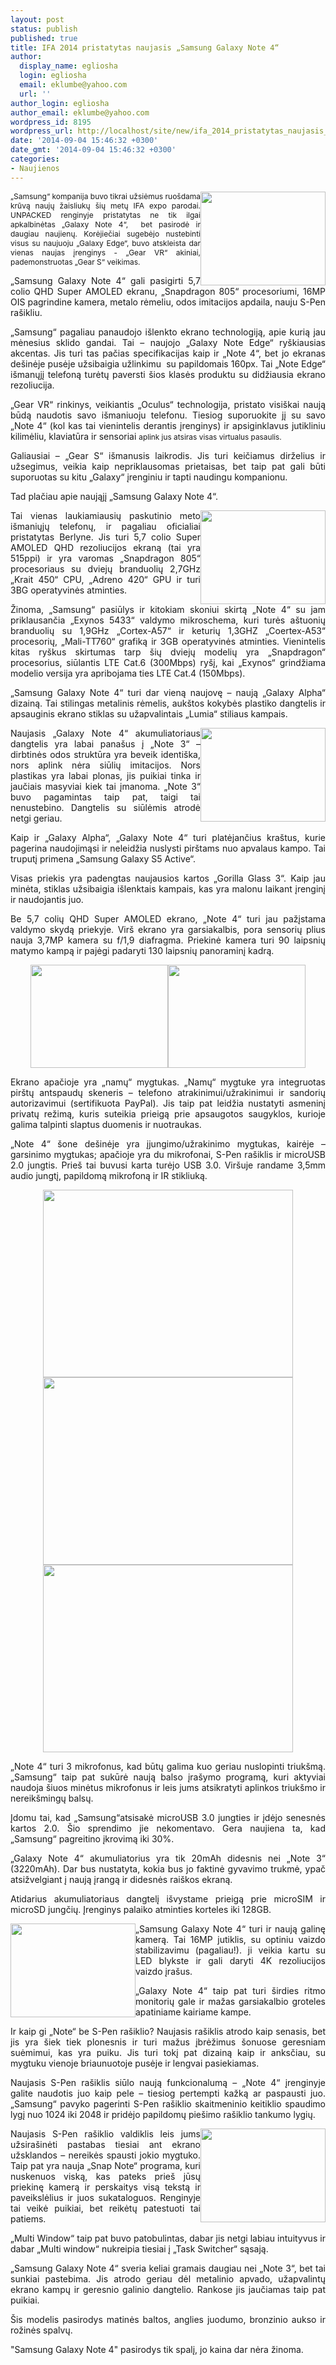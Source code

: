 ```yaml
---
layout: post
status: publish
published: true
title: IFA 2014 pristatytas naujasis „Samsung Galaxy Note 4“
author:
  display_name: egliosha
  login: egliosha
  email: eklumbe@yahoo.com
  url: ''
author_login: egliosha
author_email: eklumbe@yahoo.com
wordpress_id: 8195
wordpress_url: http://localhost/site/new/ifa_2014_pristatytas_naujasis_samsung_galaxy_note_4/
date: '2014-09-04 15:46:32 +0300'
date_gmt: '2014-09-04 15:46:32 +0300'
categories:
- Naujienos
---
```

<p style="text-align: justify;">
	<span style="font-size: 12px;"><a href="http://technews.lt/userfiles/s0.jpg"><img alt="" src="http://technews.lt/userfiles/s0.jpg" style="width: 200px; height: 150px; float: right;" /></a>&bdquo;Samsung&ldquo; kompanija buvo tikrai užsiėmus ruo&scaron;dama krūvą naujų žaisliukų &scaron;ių metų IFA expo parodai. UNPACKED renginyje pristatytas ne tik ilgai apkalbinėtas &bdquo;Galaxy Note 4&ldquo;,&nbsp; bet pasirodė ir daugiau naujienų. Korėjiečiai sugebėjo nustebinti visus su naujuoju &bdquo;Galaxy Edge&ldquo;, buvo atskleista dar vienas naujas įrenginys - &bdquo;Gear VR&ldquo; akiniai, pademonstruotas &bdquo;Gear S&ldquo; veikimas.</span></p>
<p style="text-align: justify;">
	&bdquo;Samsung Galaxy Note 4&ldquo; gali pasigirti 5,7 colio QHD Super AMOLED ekranu, &bdquo;Snapdragon 805&ldquo; procesoriumi, 16MP OIS pagrindine kamera, metalo rėmeliu, odos imitacijos apdaila, nauju S-Pen ra&scaron;ikliu.</p>
<p style="text-align: justify;">
	&bdquo;Samsung&ldquo; pagaliau panaudojo i&scaron;lenkto ekrano technologiją, apie kurią jau mėnesius sklido gandai. Tai &ndash; naujojo &bdquo;Galaxy Note Edge&ldquo; ry&scaron;kiausias akcentas. Jis turi tas pačias specifikacijas kaip ir &bdquo;Note 4&ldquo;, bet jo ekranas de&scaron;inėje pusėje užsibaigia užlinkimu&nbsp; su papildomais 160px. Tai &bdquo;Note Edge&ldquo; i&scaron;manųjį telefoną turėtų paversti &scaron;ios klasės produktu su didžiausia ekrano rezoliucija.</p>
<p style="text-align: justify;">
	&bdquo;Gear VR&ldquo; rinkinys, veikiantis &bdquo;Oculus&ldquo; technologija, pristato visi&scaron;kai naują būdą naudotis savo i&scaron;maniuoju telefonu. Tiesiog suporuokite jį su savo &bdquo;Note 4&ldquo; (kol kas tai vienintelis derantis įrenginys) ir apsiginklavus jutikliniu kilimėliu, klaviatūra ir sensoriai <span style="font-size: 11.8181819915771px;">aplink jus&nbsp;</span><span style="font-size: 12px;">atsiras&nbsp;</span><span style="font-size: 11.8181819915771px;">visas virtualus pasaulis</span><span style="font-size: 12px;">.</span></p>
<p style="text-align: justify;">
	Galiausiai &ndash; &bdquo;Gear S&ldquo; i&scaron;manusis laikrodis. Jis turi keičiamus dirželius ir užsegimus, veikia kaip nepriklausomas prietaisas, bet taip pat gali būti suporuotas su kitu &bdquo;Galaxy&ldquo; įrenginiu ir tapti naudingu kompanionu.</p>
<p style="text-align: justify;">
	Tad plačiau apie naująjį &bdquo;Samsung Galaxy Note 4&ldquo;.</p>
<p style="text-align: justify;">
	<a href="http://technews.lt/userfiles/s.jpg"><img alt="" src="http://technews.lt/userfiles/s.jpg" style="width: 200px; height: 150px; float: right;" /></a>Tai vienas laukiamiausių paskutinio meto i&scaron;maniųjų telefonų, ir pagaliau oficialiai pristatytas Berlyne. Jis turi 5,7 colio Super AMOLED QHD rezoliucijos ekraną (tai yra 515ppi) ir yra varomas &bdquo;Snapdragon 805&ldquo; procesoriaus su dviejų branduolių 2,7GHz &bdquo;Krait 450&ldquo; CPU, &bdquo;Adreno 420&ldquo; GPU ir turi 3BG operatyvinės atminties.</p>
<p style="text-align: justify;">
	Žinoma, &bdquo;Samsung&ldquo; pasiūlys ir kitokiam skoniui skirtą &bdquo;Note 4&ldquo; su jam priklausančia &bdquo;Exynos 5433&ldquo; valdymo mikroschema, kuri turės a&scaron;tuonių branduolių su 1,9GHz &bdquo;Cortex-A57&ldquo; ir keturių 1,3GHZ &bdquo;Coertex-A53&ldquo; procesorių, &bdquo;Mali-TT760&ldquo; grafiką ir 3GB operatyvinės atminties. Vienintelis kitas ry&scaron;kus skirtumas tarp &scaron;ių dviejų modelių yra &bdquo;Snapdragon&ldquo; procesorius, siūlantis LTE Cat.6 (300Mbps) ry&scaron;į, kai &bdquo;Exynos&ldquo; grindžiama modelio versija yra apribojama ties LTE Cat.4 (150Mbps).</p>
<p style="text-align: justify;">
	&bdquo;Samsung Galaxy Note 4&ldquo; turi dar vieną naujovę &ndash; naują &bdquo;Galaxy Alpha&ldquo; dizainą. Tai stilingas metalinis rėmelis, auk&scaron;tos kokybės plastiko dangtelis ir apsauginis ekrano stiklas su užapvalintais &bdquo;Lumia&ldquo; stiliaus kampais.</p>
<p style="text-align: justify;">
	<a href="http://technews.lt/userfiles/s1.jpg"><img alt="" src="http://technews.lt/userfiles/s1.jpg" style="width: 200px; height: 150px; float: right;" /></a>Naujasis &bdquo;Galaxy Note 4&ldquo; akumuliatoriaus dangtelis yra labai pana&scaron;us į &bdquo;Note 3&ldquo; &ndash; dirbtinės odos struktūra yra beveik identi&scaron;ka, nors aplink nėra siūlių imitacijos. Nors plastikas yra labai plonas, jis puikiai tinka ir jaučiais masyviai kiek tai įmanoma. &bdquo;Note 3&ldquo; buvo pagamintas taip pat, taigi tai nenustebino. Dangtelis su siūlėmis atrodė netgi geriau.</p>
<p style="text-align: justify;">
	Kaip ir &bdquo;Galaxy Alpha&ldquo;, &bdquo;Galaxy Note 4&ldquo; turi platėjančius kra&scaron;tus, kurie pagerina naudojimąsi ir neleidžia nuslysti pir&scaron;tams nuo apvalaus kampo. Tai truputį primena &bdquo;Samsung Galaxy S5 Active&ldquo;.</p>
<p style="text-align: justify;">
	Visas priekis yra padengtas naujausios kartos &bdquo;Gorilla Glass 3&ldquo;. Kaip jau minėta, stiklas užsibaigia i&scaron;lenktais kampais, kas yra malonu laikant įrenginį ir naudojantis juo.</p>
<p style="text-align: justify;">
	Be 5,7 colių QHD Super AMOLED ekrano, &bdquo;Note 4&ldquo; turi jau pažįstama valdymo skydą priekyje. Vir&scaron; ekrano yra garsiakalbis, pora sensorių plius nauja 3,7MP kamera su f/1,9 diafragma. Priekinė kamera turi 90 laipsnių matymo kampą ir pajėgi padaryti 130 laipsnių panoraminį kadrą.</p>
<p style="text-align: center;">
	<a href="http://technews.lt/userfiles/s3.jpg"><img alt="" src="http://technews.lt/userfiles/s3.jpg" style="width: 220px; height: 165px;" /></a><a href="http://technews.lt/userfiles/s5.jpg"><img alt="" src="http://technews.lt/userfiles/s5.jpg" style="width: 220px; height: 165px;" /></a></p>
<p style="text-align: justify;">
	Ekrano apačioje yra &bdquo;namų&ldquo; mygtukas. &bdquo;Namų&ldquo; mygtuke yra integruotas pir&scaron;tų antspaudų skeneris &ndash; telefono atrakinimui/užrakinimui ir sandorių autorizavimui (sertifikuota PayPal). Jis taip pat leidžia nustatyti asmeninį privatų režimą, kuris suteikia prieigą prie apsaugotos saugyklos, kurioje galima talpinti slaptus duomenis ir nuotraukas.</p>
<p style="text-align: justify;">
	&bdquo;Note 4&ldquo; &scaron;one de&scaron;inėje yra įjungimo/užrakinimo mygtukas, kairėje &ndash; garsinimo mygtukas; apačioje yra du mikrofonai, S-Pen ra&scaron;iklis ir microUSB 2.0 jungtis. Prie&scaron; tai buvusi karta turėjo USB 3.0. Vir&scaron;uje randame 3,5mm audio jungtį, papildomą mikrofoną ir IR stikliuką.</p>
<p style="text-align: center;">
	<a href="http://technews.lt/userfiles/s6.jpg"><img alt="" src="http://technews.lt/userfiles/s6.jpg" style="width: 400px; height: 300px;" /></a><a href="http://technews.lt/userfiles/s7.jpg"><img alt="" src="http://technews.lt/userfiles/s7.jpg" style="width: 400px; height: 300px;" /></a><a href="http://technews.lt/userfiles/s8.jpg"><img alt="" src="http://technews.lt/userfiles/s8.jpg" style="width: 400px; height: 300px;" /></a></p>
<p style="text-align: justify;">
	&bdquo;Note 4&ldquo; turi 3 mikrofonus, kad būtų galima kuo geriau nuslopinti triuk&scaron;mą. &bdquo;Samsung&ldquo; taip pat sukūrė naują balso įra&scaron;ymo programą, kuri aktyviai naudoja &scaron;iuos minėtus mikrofonus ir leis jums atsikratyti aplinkos triuk&scaron;mo ir nereik&scaron;mingų balsų.</p>
<p style="text-align: justify;">
	Įdomu tai, kad &bdquo;Samsung&ldquo;atsisakė microUSB 3.0 jungties ir įdėjo senesnės kartos 2.0. &Scaron;io sprendimo jie nekomentavo. Gera naujiena ta, kad &bdquo;Samsung&ldquo; pagreitino įkrovimą iki 30%.</p>
<p style="text-align: justify;">
	&bdquo;Galaxy Note 4&ldquo; akumuliatorius yra tik 20mAh didesnis nei &bdquo;Note 3&ldquo; (3220mAh). Dar bus nustatyta, kokia bus jo faktinė gyvavimo trukmė, ypač atsižvelgiant į naują įrangą ir didesnės rai&scaron;kos ekraną.</p>
<p style="text-align: justify;">
	Atidarius akumuliatoriaus dangtelį i&scaron;vystame prieigą prie microSIM ir microSD jungčių. Įrenginys palaiko atminties korteles iki 128GB.</p>
<p style="text-align: justify;">
	<a href="http://technews.lt/userfiles/s9.jpg"><img alt="" src="http://technews.lt/userfiles/s9.jpg" style="width: 200px; height: 150px; float: left;" /></a>&bdquo;Samsung Galaxy Note 4&ldquo; turi ir naują galinę kamerą. Tai 16MP jutiklis, su optiniu vaizdo stabilizavimu (pagaliau!). ji veikia kartu su LED blykste ir gali daryti 4K rezoliucijos vaizdo įra&scaron;us.</p>
<p style="text-align: justify;">
	&bdquo;Galaxy Note 4&ldquo; taip pat turi &scaron;irdies ritmo monitorių gale ir mažas garsiakalbio groteles apatiniame kairiame kampe.</p>
<p style="text-align: justify;">
	Ir kaip gi &bdquo;Note&ldquo; be S-Pen ra&scaron;iklio? Naujasis ra&scaron;iklis atrodo kaip senasis, bet jis yra &scaron;iek tiek plonesnis ir turi mažus įbrėžimus &scaron;onuose geresniam suėmimui, kas yra puiku. Jis turi tokį pat dizainą kaip ir anksčiau, su mygtuku vienoje briaunuotoje pusėje ir lengvai pasiekiamas.</p>
<p style="text-align: justify;">
	Naujasis S-Pen ra&scaron;iklis siūlo naują funkcionalumą &ndash; &bdquo;Note 4&ldquo; įrenginyje galite naudotis juo kaip pele &ndash; tiesiog pertempti kažką ar paspausti juo. &bdquo;Samsung&ldquo; pavyko pagerinti S-Pen ra&scaron;iklio skaitmeninio keitiklio spaudimo lygį nuo 1024 iki 2048 ir pridėjo papildomų pie&scaron;imo ra&scaron;iklio tankumo lygių.</p>
<p style="text-align: justify;">
	<a href="http://technews.lt/userfiles/s10.jpg"><img alt="" src="http://technews.lt/userfiles/s10.jpg" style="font-size: 11.8181819915771px; width: 200px; height: 150px; float: right;" /></a>Naujasis S-Pen ra&scaron;iklio valdiklis leis jums užsira&scaron;inėti pastabas tiesiai ant ekrano užsklandos &ndash; nereikės spausti jokio mygtuko. Taip pat yra nauja &bdquo;Snap Note&ldquo; programa, kuri nuskenuos viską, kas pateks prie&scaron; jūsų priekinę kamerą ir perskaitys visą tekstą ir paveikslėlius ir juos sukataloguos. Renginyje tai veikė puikiai, bet reikėtų patestuoti tai patiems.</p>
<p style="text-align: justify;">
	&bdquo;Multi Window&ldquo; taip pat buvo patobulintas, dabar jis netgi labiau intuityvus ir dabar &bdquo;Multi window&ldquo; nukreipia tiesiai į &bdquo;Task Switcher&ldquo; sąsają.</p>
<p style="text-align: justify;">
	&bdquo;Samsung Galaxy Note 4&ldquo; sveria keliai gramais daugiau nei &bdquo;Note 3&ldquo;, bet tai sunkiai pastebima. Jis atrodo geriau dėl metalinio apvado, užapvalintų ekrano kampų ir geresnio galinio dangtelio. Rankose jis jaučiamas taip pat puikiai.</p>
<p style="text-align: justify;">
	&Scaron;is modelis pasirodys matinės baltos, anglies juodumo, bronzinio aukso ir rožinės spalvų.</p>
<p style="text-align: justify;">
	&quot;Samsung Galaxy Note 4&quot; pasirodys tik spalį, jo kaina dar nėra žinoma.</p>
